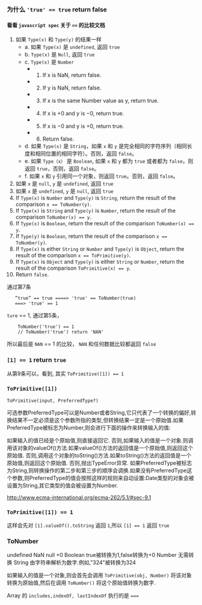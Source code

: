 ### 为什么 `'true' == true` return false

#### 看看 `javascript spec` 关于 `==` 的比较文档

1. 如果 `Type(x)` 和 `Type(y)` 的结果一样
    - a. 如果 `Type(x)` 是 `undefined`, 返回 `true`
    - b. `Type(x)` 是 `Null`, 返回 `true`
    - c. `Type(x)` 是 `Number`
        * 1. If x is NaN, return false.
        * 2. If y is NaN, return false.
        * 3. If x is the same Number value as y, return true.
        * 4. If x is +0 and y is −0, return true.
        * 5. If x is −0 and y is +0, return true.
        * 6. Return false.
    - d. 如果 `Type(x)` 是 `String`，如果 `x` 和 `y` 是完全相同的字符序列（相同长度和相同位置的相同字符）。否则，返回  `false`。 
    - e. 如果 `Type（x）` 是 `Boolean`, 如果 `x` 和 `y` 都为 `true` 或者都为 `false`，则返回 `true`，否则，返回 `false`。
    - f. 如果 `x` 和 `y` 引用同一个对象，则返回 `true`。否则，返回 `false`。 
2. 如果 `x` 是 `null`, `y` 是 `undefined`, 返回 `true`
3. 如果 `x` 是 `undefined`, `y` 是 `null`, 返回 `true`
4. If `Type(x)` is `Number` and `Type(y)` is `String`,
return the result of the comparison `x == ToNumber(y)`.
5. If `Type(x)` is `String` and `Type(y)` is `Number`,
return the result of the comparison `ToNumber(x) == y`.
6. If `Type(x)` is `Boolean`, return the result of the comparison `ToNumber(x) == y`.
7. If `Type(y)` is `Boolean`, return the result of the comparison `x == ToNumber(y)`.
8. If `Type(x)` is either `String` or `Number` and `Type(y)` is `Object`,
return the result of the comparison `x == ToPrimitive(y)`.
9. If `Type(x)` is `Object` and `Type(y)` is either `String` or `Number`,
return the result of the comparison `ToPrimitive(x) == y`.
10. Return `false`. 

通过第7条
```
   “true” == true ====> 'true' == ToNumber(true)
   ===> 'true' == 1  

```
`ture` == 1, 通过第5条，
```
    ToNumber('true') == 1 
    // ToNumber('true') return 'NAN'
```
所以最后是 `NAN` == 1 的比较， `NAN` 和任何数据比较都返回 `false`
### `[1] == 1` return `true`
从第9条可以，看到, 其实 `ToPrimitive([1]) == 1`

### `ToPrimitive([1])`
`ToPrimitive(input, PreferredType?)`

可选参数PreferredType可以是Number或者String,它只代表了一个转换的偏好,转换结果不一定必须是这个参数所指的类型,但转换结果一定是一个原始值.如果PreferredType被标志为Number,则会进行下面的操作来转换输入的值:

如果输入的值已经是个原始值,则直接返回它.
否则,如果输入的值是一个对象.则调用该对象的valueOf()方法.如果valueOf()方法的返回值是一个原始值,则返回这个原始值.
否则,调用这个对象的toString()方法.如果toString()方法的返回值是一个原始值,则返回这个原始值.
否则,抛出TypeError异常.
如果PreferredType被标志为String,则转换操作的第二步和第三步的顺序会调换.如果没有PreferredType这个参数,则PreferredType的值会按照这样的规则来自动设置:Date类型的对象会被设置为String,其它类型的值会被设置为Number.

http://www.ecma-international.org/ecma-262/5.1/#sec-9.1

### `ToPrimitive([1]) == 1`
这样会先对 `[1].valueOf().toString` 返回 `1`,所以 `[1] == 1` 返回 `true`

### ToNumber
undefined	NaN
null	+0
Boolean	true被转换为1,false转换为+0
Number	无需转换
String	由字符串解析为数字.例如,"324"被转换为324

如果输入的值是一个对象,则会首先会调用 `ToPrimitive(obj, Number)` 将该对象转换为原始值,然后在调用 `ToNumber()` 将这个原始值转换为数字.













Array 的 `includes,indexOf, lastIndexOf` 执行的是 `===`


      
